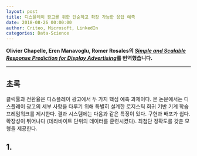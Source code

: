 ```yaml
---
layout: post
title: 디스플레이 광고를 위한 단순하고 확장 가능한 응답 예측
date: 2018-08-26 00:00:00
author: Criteo, Microsoft, LinkedIn
categories: Data-Science
---  
```

  
  
**Olivier Chapelle, Eren Manavoglu, Romer Rosales의 [*Simple and Scalable Response Prediction for Display Advertising*](http://people.csail.mit.edu/romer/papers/TISTRespPredAds.pdf)를 번역했습니다.**
  
  
- - -
    
## 초록
  
클릭률과 전환율은 디스플레이 광고에서 두 가지 핵심 예측 과제이다. 본 논문에서는 디스플레이 광고의 세부 사항을 다루기 위해 특별히 설계한 로지스틱 회귀 기반 기계 학습 프레임워크를 제시한다. 결과 시스템에는 다음과 같은 특징이 있다. 구현과 배포가 쉽다. 확장성이 뛰어나다 (테라바이트 단위의 데이터를 훈련시켰다). 최첨단 정확도를 갖춘 모형을 제공한다.
  
## 1. 

